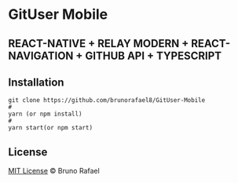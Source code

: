 # GitUser Mobile

## REACT-NATIVE + RELAY MODERN + REACT-NAVIGATION + GITHUB API + TYPESCRIPT

## Installation 
```
git clone https://github.com/brunorafael8/GitUser-Mobile
#
yarn (or npm install)
#
yarn start(or npm start)
```

## License

[MIT License](http://brunorafael8.mit-license.org/) © Bruno Rafael

